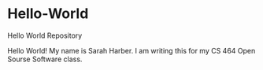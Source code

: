 # Hello-World
Hello World Repository

Hello World!
My name is Sarah Harber.  I am writing this for my CS 464 Open Sourse Software class.
